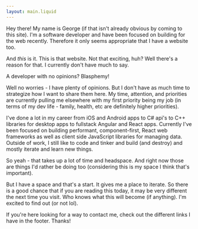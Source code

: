 ```yaml
---
layout: main.liquid
---
```


Hey there! My name is George (if that isn't already obvious by coming to this site). I'm a software developer and have been focused on building for the web recently. Therefore it only seems appropriate that I have a website too.

And _this_ is it. This is that website. Not that exciting, huh? Well there's a reason for that. I currently don't have much to say.

A developer with no opinions? Blasphemy!

Well no worries - I have plenty of opinions. But I don't have as much time to strategize how I want to share them here. My time, attention, and priorities are currently pulling me elsewhere with my first priority being my job (in terms of my dev life - family, health, etc are definitely higher priorities).

I've done a lot in my career from iOS and Android apps to C# api's to C++ libraries for desktop apps to fullstack Angular and React apps. Currently I've been focused on building performant, component-first, React web frameworks as well as client side JavaScript libraries for managing data. Outside of work, I still like to code and tinker and build (and destroy) and mostly iterate and learn new things.

So yeah - that takes up a lot of time and headspace. And right now those are things I'd rather be doing too (considering this is my space I think that's important).

But I have a space and that's a start. It gives me a place to iterate. So there is a good chance that if you are reading this today, it may be very different the next time you visit. Who knows what this will become (if anything). I'm excited to find out (or not lol).

If you're here looking for a way to contact me, check out the different links I have in the footer. Thanks!
